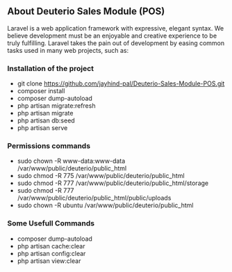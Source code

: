 ## About Deuterio Sales Module (POS)

Laravel is a web application framework with expressive, elegant syntax. We believe development must be an enjoyable and creative experience to be truly fulfilling. Laravel takes the pain out of development by easing common tasks used in many web projects, such as:

### Installation of the project
- git clone https://github.com/jayhind-pal/Deuterio-Sales-Module-POS.git
- composer install
- composer dump-autoload
- php artisan migrate:refresh
- php artisan migrate
- php artisan db:seed
- php artisan serve

### Permissions commands
- sudo chown -R www-data:www-data /var/www/public/deuterio/public_html
- sudo chmod -R 775 /var/www/public/deuterio/public_html
- sudo chmod -R 777 /var/www/public/deuterio/public_html/storage
- sudo chmod -R 777 /var/www/public/deuterio/public_html/public/uploads
- sudo chown -R ubuntu /var/www/public/deuterio/public_html

### Some Usefull Commands
- composer dump-autoload
- php artisan cache:clear
- php artisan config:clear
- php artisan view:clear
